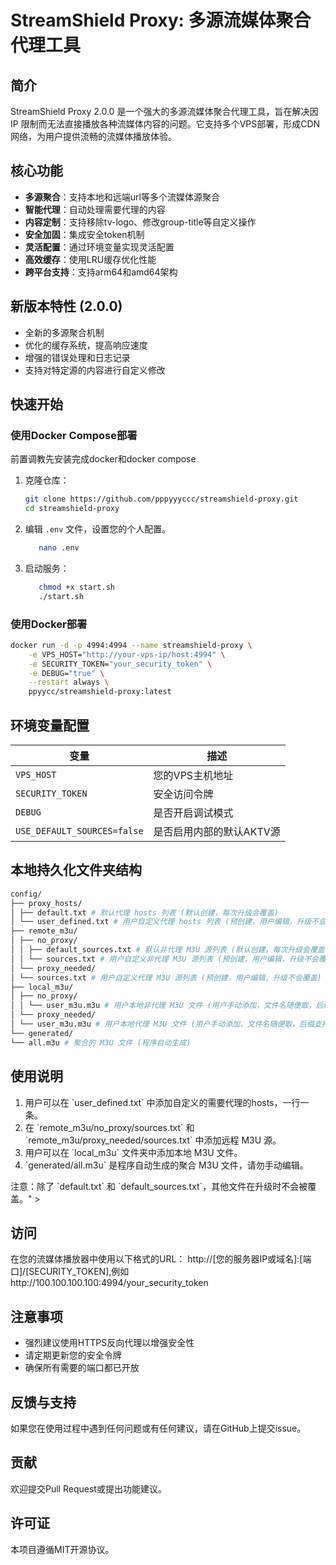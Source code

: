 # StreamShield Proxy: 多源流媒体聚合代理工具

## 简介
StreamShield Proxy 2.0.0 是一个强大的多源流媒体聚合代理工具，旨在解决因 IP 限制而无法直接播放各种流媒体内容的问题。它支持多个VPS部署，形成CDN网络，为用户提供流畅的流媒体播放体验。

## 核心功能
- **多源聚合**：支持本地和远端url等多个流媒体源聚合
- **智能代理**：自动处理需要代理的内容
- **内容定制**：支持移除tv-logo、修改group-title等自定义操作
- **安全加固**：集成安全token机制
- **灵活配置**：通过环境变量实现灵活配置
- **高效缓存**：使用LRU缓存优化性能
- **跨平台支持**：支持arm64和amd64架构

## 新版本特性 (2.0.0)
- 全新的多源聚合机制
- 优化的缓存系统，提高响应速度
- 增强的错误处理和日志记录
- 支持对特定源的内容进行自定义修改

## 快速开始

### 使用Docker Compose部署
前置调教先安装完成docker和docker compose

1. 克隆仓库：
    ```bash
    git clone https://github.com/pppyyyccc/streamshield-proxy.git
    cd streamshield-proxy
    ```
2. 编辑 `.env` 文件，设置您的个人配置。
    ```bash
       nano .env
    ```
3. 启动服务：
    ```bash
       chmod +x start.sh
       ./start.sh
    ```
    
### 使用Docker部署
```bash
docker run -d -p 4994:4994 --name streamshield-proxy \
    -e VPS_HOST="http://your-vps-ip/host:4994" \
    -e SECURITY_TOKEN="your_security_token" \
    -e DEBUG="true" \
    --restart always \
    ppyycc/streamshield-proxy:latest
```
## 环境变量配置

| 变量                  | 描述                                |
|-----------------------|-------------------------------------|
| `VPS_HOST`            | 您的VPS主机地址                    |
| `SECURITY_TOKEN`      | 安全访问令牌                       |
| `DEBUG`               | 是否开启调试模式                   |
| `USE_DEFAULT_SOURCES=false`|是否启用内部的默认AKTV源       |

## 本地持久化文件夹结构


```bash
config/
├── proxy_hosts/
│ ├── default.txt # 默认代理 hosts 列表 (默认创建，每次升级会覆盖)
│ └── user_defined.txt # 用户自定义代理 hosts 列表 (预创建，用户编辑，升级不会覆盖)
├── remote_m3u/
│ ├── no_proxy/
│ │ ├── default_sources.txt # 默认非代理 M3U 源列表 (默认创建，每次升级会覆盖)
│ │ └── sources.txt # 用户自定义非代理 M3U 源列表 (预创建，用户编辑，升级不会覆盖)
│ └── proxy_needed/
│ └── sources.txt # 用户自定义代理 M3U 源列表 (预创建，用户编辑，升级不会覆盖)
├── local_m3u/
│ ├── no_proxy/
│ │ └── user_m3u.m3u # 用户本地非代理 M3U 文件 (用户手动添加，文件名随便取，后缀支持m3u和txt)
│ └── proxy_needed/
│ └── user_m3u.m3u # 用户本地代理 M3U 文件 (用户手动添加，文件名随便取，后缀支持m3u和txt)
└── generated/
└── all.m3u # 聚合的 M3U 文件 (程序自动生成)
```

##  使用说明

1. 用户可以在 \`user_defined.txt\` 中添加自定义的需要代理的hosts，一行一条。
2. 在 \`remote_m3u/no_proxy/sources.txt\` 和 \`remote_m3u/proxy_needed/sources.txt\` 中添加远程 M3U 源。
3. 用户可以在 \`local_m3u\` 文件夹中添加本地 M3U 文件。
4. \`generated/all.m3u\` 是程序自动生成的聚合 M3U 文件，请勿手动编辑。

注意：除了 \`default.txt\` 和 \`default_sources.txt\`，其他文件在升级时不会被覆盖。" >

## 访问
在您的流媒体播放器中使用以下格式的URL：
http://[您的服务器IP或域名]:[端口]/[SECURITY_TOKEN],例如http://100.100.100.100:4994/your_security_token

## 注意事项
- 强烈建议使用HTTPS反向代理以增强安全性
- 请定期更新您的安全令牌
- 确保所有需要的端口都已开放

## 反馈与支持
如果您在使用过程中遇到任何问题或有任何建议，请在GitHub上提交issue。

## 贡献
欢迎提交Pull Request或提出功能建议。

## 许可证
本项目遵循MIT开源协议。
